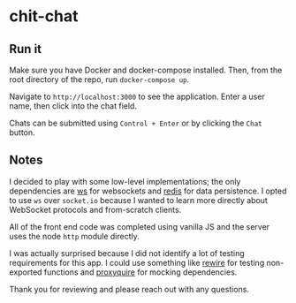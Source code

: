 # chit-chat

## Run it

Make sure you have Docker and docker-compose installed. Then, from the root directory of the repo, run `docker-compose up`.

Navigate to `http://localhost:3000` to see the application. Enter a user name, then click into the chat field. 

Chats can be submitted using `Control + Enter` or by clicking the `Chat` button. 

## Notes

I decided to play with some low-level implementations; the only dependencies are [ws](https://github.com/websockets/ws) for websockets and [redis](https://github.com/NodeRedis/node_redis) for data persistence. I opted to use `ws` over `socket.io` because I wanted to learn more directly about WebSocket protocols and from-scratch clients.

All of the front end code was completed using vanilla JS and the server uses the node `http` module directly.

I was actually surprised because I did not identify a lot of testing requirements for this app. I could use something like [rewire](https://www.npmjs.com/package/rewire) for testing non-exported functions and [proxyquire](https://www.npmjs.com/package/rewire) for mocking dependencies.

Thank you for reviewing and please reach out with any questions.
